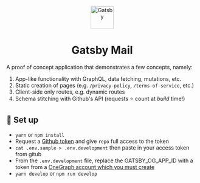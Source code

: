 <p align="center">
  <a href="https://www.gatsbyjs.org">
    <img alt="Gatsby" src="https://www.gatsbyjs.org/monogram.svg" width="60" />
  </a>
</p>
<h1 align="center">
  Gatsby Mail
</h1>

A proof of concept application that demonstrates a few concepts, namely:

1. App-like functionality with GraphQL, data fetching, mutations, etc.
1. Static creation of pages (e.g. `/privacy-policy`, `/terms-of-service`, etc.)
1. Client-side only routes, e.g. dynamic routes
1. Schema stitching with Github's API (requests ⭐ count at _build_ time!)

## 🚀 Set up

- `yarn` or `npm install`
- Request a [Github token](https://github.com/settings/tokens) and give `repo` full access to the token
- `cat .env.sample > .env.development` then paste in your access token from gitub
- From the `.env.development` file, replace the GATSBY_OG_APP_ID with a token from a [OneGraph account which you must create](https://www.onegraph.com/)
- `yarn develop` or `npm run develop`
